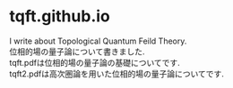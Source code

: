 # tqft.github.io
I write about Topological Quantum Feild Theory. <br>
位相的場の量子論について書きました. <br>
tqft.pdfは位相的場の量子論の基礎についてです. <br>
tqft2.pdfは高次圏論を用いた位相的場の量子論についてです. 
